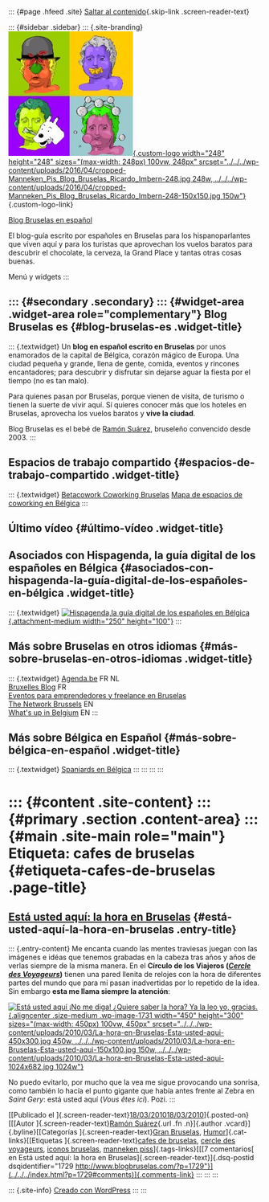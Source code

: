 ::: {#page .hfeed .site}
[Saltar al contenido](index.html#content){.skip-link
.screen-reader-text}

::: {#sidebar .sidebar}
::: {.site-branding}
[![](../../../wp-content/uploads/2016/04/cropped-Manneken_Pis_Blog_Bruselas_Ricardo_Imbern-248.jpg){.custom-logo
width="248" height="248" sizes="(max-width: 248px) 100vw, 248px"
srcset="../../../wp-content/uploads/2016/04/cropped-Manneken_Pis_Blog_Bruselas_Ricardo_Imbern-248.jpg 248w, ../../../wp-content/uploads/2016/04/cropped-Manneken_Pis_Blog_Bruselas_Ricardo_Imbern-248-150x150.jpg 150w"}](../../../index.html){.custom-logo-link}

[Blog Bruselas en español](../../../index.html)

El blog-guía escrito por españoles en Bruselas para los hispanoparlantes
que viven aquí y para los turistas que aprovechan los vuelos baratos
para descubrir el chocolate, la cerveza, la Grand Place y tantas otras
cosas buenas.

Menú y widgets
:::

::: {#secondary .secondary}
::: {#widget-area .widget-area role="complementary"}
Blog Bruselas es {#blog-bruselas-es .widget-title}
----------------

::: {.textwidget}
Un **blog en español escrito en Bruselas** por unos enamorados de la
capital de Bélgica, corazón mágico de Europa. Una ciudad pequeña y
grande, llena de gente, comida, eventos y rincones encantadores; para
descubrir y disfrutar sin dejarse aguar la fiesta por el tiempo (no es
tan malo).

Para quienes pasan por Bruselas, porque vienen de visita, de turismo o
tienen la suerte de vivir aquí. Sí quieres conocer más que los hoteles
en Bruselas, aprovecha los vuelos baratos y **vive la ciudad**.

Blog Bruselas es el bebé de [Ramón Suárez](http://www.ramonsuarez.com),
bruseleño convencido desde 2003.
:::

Espacios de trabajo compartido {#espacios-de-trabajo-compartido .widget-title}
------------------------------

::: {.textwidget}
[Betacowork Coworking Bruselas](http://www.betacowork.com) [Mapa de
espacios de coworking en Bélgica](http://coworkingbelgium.com)
:::

Último vídeo {#último-vídeo .widget-title}
------------

Asociados con Hispagenda, la guía digital de los españoles en Bélgica {#asociados-con-hispagenda-la-guía-digital-de-los-españoles-en-bélgica .widget-title}
---------------------------------------------------------------------

::: {.textwidget}
[![Hispagenda,la guía digital de los españoles en
Bélgica](../../../wp-content/uploads/2010/04/Hispagenda-250px.gif "Hispagenda, la guía digital de los españoles en Bélgica"){.attachment-medium
width="250" height="100"}](http://www.hispagenda.com)
:::

Más sobre Bruselas en otros idiomas {#más-sobre-bruselas-en-otros-idiomas .widget-title}
-----------------------------------

::: {.textwidget}
[Agenda.be](http://www.agenda.be) FR NL\
[Bruxelles Blog](http://www.bxlblog.be/) FR\
[Eventos para emprendedores y freelance en
Bruselas](http://www.betacowork.com/events/)\
[The Network
Brussels](http://groups.yahoo.com/group/TheNetworkBrussels/) EN\
[What\'s up in Belgium](http://www.whatsupin.be/) EN
:::

Más sobre Bélgica en Español {#más-sobre-bélgica-en-español .widget-title}
----------------------------

::: {.textwidget}
[Spaniards en Bélgica](http://www.spaniards.es/paises/belgica)
:::
:::
:::
:::

::: {#content .site-content}
::: {#primary .section .content-area}
::: {#main .site-main role="main"}
Etiqueta: cafes de bruselas {#etiqueta-cafes-de-bruselas .page-title}
===========================

[Está usted aquí: la hora en Bruselas](../../../index.html?p=1729) {#está-usted-aquí-la-hora-en-bruselas .entry-title}
------------------------------------------------------------------

::: {.entry-content}
Me encanta cuando las mentes traviesas juegan con las imágenes e idéas
que tenemos grabadas en la cabeza tras años y años de verlas siempre de
la misma manera. En el **Círculo de los Viajeros ([*Cercle des
Voyageurs*](http://www.lecercledesvoyageurs.com/ "Café Le Cercle des Voyageurs en Bruselas"))**
tienen una pared llenita de relojes con la hora de diferentes partes del
mundo que para mí pasan inadvertidas por lo repetido de la idea. Sin
embargo **esta me llama siempre la atención**:

[![Está usted aquí ¡No me diga! ¿Quiere saber la hora? Ya la leo yo,
gracias.](../../../wp-content/uploads/2010/03/La-hora-en-Bruselas-Esta-usted-aqui-450x300.jpg "Este reloj da la hora en Bruselas, ¡qué pasada!"){.aligncenter
.size-medium .wp-image-1731 width="450" height="300"
sizes="(max-width: 450px) 100vw, 450px"
srcset="../../../wp-content/uploads/2010/03/La-hora-en-Bruselas-Esta-usted-aqui-450x300.jpg 450w, ../../../wp-content/uploads/2010/03/La-hora-en-Bruselas-Esta-usted-aqui-150x100.jpg 150w, ../../../wp-content/uploads/2010/03/La-hora-en-Bruselas-Esta-usted-aqui-1024x682.jpg 1024w"}](../../../wp-content/uploads/2010/03/La-hora-en-Bruselas-Esta-usted-aqui.jpg)

No puedo evitarlo, por mucho que la vea me sigue provocando una sonrisa,
como también lo hacía el punto gigante que había antes frente al Zebra
en *Saint Gery*: está usted aquí (*Vous êtes ici*). Pozi.
:::

[[Publicado el
]{.screen-reader-text}[18/03/201018/03/2010](../../../index.html?p=1729)]{.posted-on}[[[Autor
]{.screen-reader-text}[Ramón
Suárez](../../2010/04/30/index.html?author=2){.url .fn .n}]{.author
.vcard}]{.byline}[[Categorías ]{.screen-reader-text}[Gran
Bruselas](../../category/gran-bruselas/index.html),
[Humor](../../category/humor/index.html)]{.cat-links}[[Etiquetas
]{.screen-reader-text}[cafes de bruselas](index.html), [cercle des
voyageurs](../cercle-des-voyageurs/index.html), [iconos
bruselas](../iconos-bruselas/index.html), [manneken
piss](../manneken-piss/index.html)]{.tags-links}[[[7 comentarios[ en
Está usted aquí: la hora en Bruselas]{.screen-reader-text}]{.dsq-postid
dsqidentifier="1729 http://www.blogbruselas.com/?p=1729"}](../../../index.html?p=1729#comments)]{.comments-link}
:::
:::
:::

::: {.site-info}
[Creado con WordPress](https://es.wordpress.org/)
:::
:::
